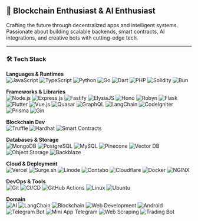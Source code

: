 ## 🚀 Blockchain Enthusiast & AI Enthusiast  
Crafting the future through decentralized apps and intelligent systems. Passionate about building scalable backends, smart contracts, AI integrations, and creative bots with cutting-edge tech.

---

### 🛠️ Tech Stack

**Languages & Runtimes**  
![JavaScript](https://img.shields.io/badge/JavaScript-F7DF1E?style=flat&logo=javascript&logoColor=black)
![TypeScript](https://img.shields.io/badge/TypeScript-3178C6?style=flat&logo=typescript&logoColor=white)
![Python](https://img.shields.io/badge/Python-3776AB?style=flat&logo=python&logoColor=white)
![Go](https://img.shields.io/badge/Go-00ADD8?style=flat&logo=go&logoColor=white)
![Dart](https://img.shields.io/badge/Dart-0175C2?style=flat&logo=dart&logoColor=white)
![PHP](https://img.shields.io/badge/PHP-777BB4?style=flat&logo=php&logoColor=white)
![Solidity](https://img.shields.io/badge/Solidity-363636?style=flat&logo=solidity&logoColor=white)
![Bun](https://img.shields.io/badge/Bun-000000?style=flat&logo=bun&logoColor=white)

**Frameworks & Libraries**  
![Node.js](https://img.shields.io/badge/Node.js-339933?style=flat&logo=node.js&logoColor=white)
![Express.js](https://img.shields.io/badge/Express.js-000000?style=flat&logo=express&logoColor=white)
![Fastify](https://img.shields.io/badge/Fastify-000000?style=flat&logo=fastify&logoColor=white)
![ElysiaJS](https://img.shields.io/badge/ElysiaJS-333333?style=flat&logoColor=white)
![Hono](https://img.shields.io/badge/Hono-E64A19?style=flat&logo=hono&logoColor=white)
![Robyn](https://img.shields.io/badge/Robyn-00AEEF?style=flat&logo=python&logoColor=white)
![Flask](https://img.shields.io/badge/Flask-000000?style=flat&logo=flask&logoColor=white)
![Flutter](https://img.shields.io/badge/Flutter-02569B?style=flat&logo=flutter&logoColor=white)
![Vue.js](https://img.shields.io/badge/Vue.js-35495E?style=flat&logo=vue.js&logoColor=4FC08D)
![Quasar](https://img.shields.io/badge/Quasar-1976D2?style=flat&logo=quasar&logoColor=white)
![GraphQL](https://img.shields.io/badge/GraphQL-E10098?style=flat&logo=graphql&logoColor=white)
![LangChain](https://img.shields.io/badge/LangChain-000000?style=flat&logo=langchain&logoColor=white)
![CodeIgniter](https://img.shields.io/badge/CodeIgniter-EF4223?style=flat&logo=codeigniter&logoColor=white)
![Prisma](https://img.shields.io/badge/Prisma-2D3748?style=flat&logo=prisma&logoColor=white)
![Gin](https://img.shields.io/badge/Gin-00ADD8?style=flat&logo=go&logoColor=white)

**Blockchain Dev**  
![Truffle](https://img.shields.io/badge/Truffle-3E2D63?style=flat&logo=truffle&logoColor=white)
![Hardhat](https://img.shields.io/badge/Hardhat-FFCC00?style=flat&logo=ethereum&logoColor=black)
![Smart Contracts](https://img.shields.io/badge/Smart%20Contracts-E0E0E0?style=flat&logo=ethereum&logoColor=black)

**Databases & Storage**  
![MongoDB](https://img.shields.io/badge/MongoDB-47A248?style=flat&logo=mongodb&logoColor=white)
![PostgreSQL](https://img.shields.io/badge/PostgreSQL-336791?style=flat&logo=postgresql&logoColor=white)
![MySQL](https://img.shields.io/badge/MySQL-4479A1?style=flat&logo=mysql&logoColor=white)
![Pinecone](https://img.shields.io/badge/Pinecone-1D3557?style=flat&logoColor=white)
![Vector DB](https://img.shields.io/badge/Vector%20Database-000000?style=flat&logo=databricks&logoColor=white)
![Object Storage](https://img.shields.io/badge/Object%20Storage-1565C0?style=flat&logo=minio&logoColor=white)
![Backblaze](https://img.shields.io/badge/Backblaze-E10000?style=flat&logo=backblaze&logoColor=white)

**Cloud & Deployment**  
![Vercel](https://img.shields.io/badge/Vercel-000000?style=flat&logo=vercel&logoColor=white)
![Surge.sh](https://img.shields.io/badge/Surge.sh-222222?style=flat&logo=surge&logoColor=white)
![Linode](https://img.shields.io/badge/Linode-00A95C?style=flat&logo=linode&logoColor=white)
![Contabo](https://img.shields.io/badge/Contabo-008ECC?style=flat&logoColor=white)
![Cloudflare](https://img.shields.io/badge/Cloudflare-F38020?style=flat&logo=cloudflare&logoColor=white)
![Docker](https://img.shields.io/badge/Docker-2496ED?style=flat&logo=docker&logoColor=white)
![NGINX](https://img.shields.io/badge/Nginx-009639?style=flat&logo=nginx&logoColor=white)

**DevOps & Tools**  
![Git](https://img.shields.io/badge/Git-F05032?style=flat&logo=git&logoColor=white)
![CI/CD](https://img.shields.io/badge/CI%2FCD-0A0A0A?style=flat&logo=githubactions&logoColor=white)
![GitHub Actions](https://img.shields.io/badge/GitHub%20Actions-2088FF?style=flat&logo=githubactions&logoColor=white)
![Linux](https://img.shields.io/badge/Linux-FCC624?style=flat&logo=linux&logoColor=black)
![Ubuntu](https://img.shields.io/badge/Ubuntu-E95420?style=flat&logo=ubuntu&logoColor=white)

**Domain**  
![AI](https://img.shields.io/badge/AI-1A1A1A?style=flat&logo=openai&logoColor=white)
![LangChain](https://img.shields.io/badge/LangChain-000000?style=flat&logo=langchain&logoColor=white)
![Blockchain](https://img.shields.io/badge/Blockchain-121D33?style=flat&logo=ethereum&logoColor=white)
![Web Development](https://img.shields.io/badge/Web%20Development-333333?style=flat&logo=googlechrome&logoColor=white)
![Android](https://img.shields.io/badge/Android%20Dev-3DDC84?style=flat&logo=android&logoColor=white)
![Telegram Bot](https://img.shields.io/badge/Telegram%20Bots-0088CC?style=flat&logo=telegram&logoColor=white)
![Mini App Telegram](https://img.shields.io/badge/Telegram%20MiniApp-0088CC?style=flat&logo=telegram&logoColor=white)
![Web Scraping](https://img.shields.io/badge/Web%20Scraping-000000?style=flat&logo=python&logoColor=white)
![Trading Bot](https://img.shields.io/badge/Trading%20Bots-FF9900?style=flat&logo=binance&logoColor=white)
